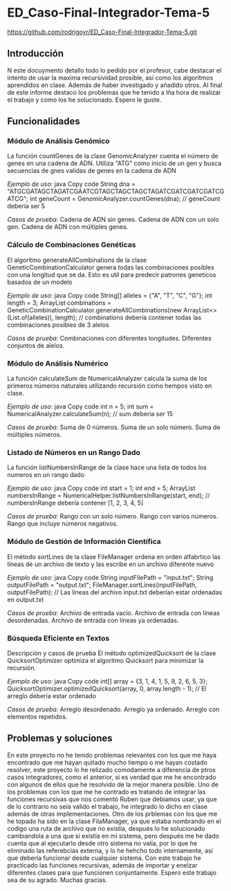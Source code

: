 # ED_Caso-Final-Integrador-Tema-5
https://github.com/rodrigoyr/ED_Caso-Final-Integrador-Tema-5.git

## Introducción
N este docuymento detallo todo lo pedido por el profesor, cabe destacar el intento de usar la maxima recursividad prosible, así como los algoritmos aprendidos en clase. Además de haber investigado y añadido otros. Al final de este informe destaco los problemas que he tenido a lña hora de realizar el trabajo y como los he solucionado. Espero le guste.

## Funcionalidades
### Módulo de Análisis Genómico
La función countGenes de la clase GenomicAnalyzer cuenta el número de genes en una cadena de ADN. Utiliza "ATG" como inicio de un gen y busca secuencias de gnes validas de genes en la cadena de ADN

*Ejemplo de uso:*
java
Copy code
String dna = "ATGCGATAGCTAGATCGAATCGTAGCTAGCTAGCTAGATCGATCGATCGATCGATCG";
int geneCount = GenomicAnalyzer.countGenes(dna);
// geneCount debería ser 5

*Casos de prueba:*
Cadena de ADN sin genes.
Cadena de ADN con un solo gen.
Cadena de ADN con múltiples genes.

### Cálculo de Combinaciones Genéticas
El algoritmo generateAllCombinations de la clase GeneticCombinationCalculator genera todas las combinaciones posibles con una longitud que se da. Esto es util para predecir patrones geneticos basados de un modelo

*Ejemplo de uso:*
java
Copy code
String[] alleles = {"A", "T", "C", "G"};
int length = 3;
ArrayList<String> combinations = GeneticCombinationCalculator.generateAllCombinations(new ArrayList<>(List.of(alleles)), length);
// combinations debería contener todas las combinaciones posibles de 3 alelos

*Casos de prueba:*
Combinaciones con diferentes longitudes.
Diferentes conjuntos de alelos.
### Módulo de Análisis Numérico
La función calculateSum de NumericalAnalyzer calcula la suma de los primeros números naturales utilizando recursión como hempos visto en clase.

*Ejemplo de uso:*
java
Copy code
int n = 5;
int sum = NumericalAnalyzer.calculateSum(n);
// sum debería ser 15

*Casos de prueba:*
Suma de 0 números.
Suma de un solo número.
Suma de múltiples números.

### Listado de Números en un Rango Dado
La función listNumbersInRange de la clase hace una lista de todos los numeros en un rango dado

*Ejemplo de uso:*
java
Copy code
int start = 1;
int end = 5;
ArrayList<Integer> numbersInRange = NumericalHelper.listNumbersInRange(start, end);
// numbersInRange debería contener [1, 2, 3, 4, 5]

*Casos de prueba:*
Rango con un solo número.
Rango con varios números.
Rango que incluye números negativos.

### Módulo de Gestión de Información Científica
El método sortLines de la clase FileManager ordena en orden alfabrtico las líneas de un archivo de texto y las escribe en un archivo diferente nuevo

*Ejemplo de uso:*
java
Copy code
String inputFilePath = "input.txt";
String outputFilePath = "output.txt";
FileManager.sortLines(inputFilePath, outputFilePath);
// Las líneas del archivo input.txt deberían estar ordenadas en output.txt

*Casos de prueba:*
Archivo de entrada vacío.
Archivo de entrada con líneas desordenadas.
Archivo de entrada con líneas ya ordenadas.
### Búsqueda Eficiente en Textos
Descripción y casos de prueba
El método optimizedQuicksort de la clase QuicksortOptimizer optimiza el algoritmo  Quicksort para minimizar la recursión.

*Ejemplo de uso:*
java
Copy code
int[] array = {3, 1, 4, 1, 5, 9, 2, 6, 5, 3};
QuicksortOptimizer.optimizedQuicksort(array, 0, array.length - 1);
// El arreglo debería estar ordenado

*Casos de prueba:*
Arreglo desordenado.
Arreglo ya ordenado.
Arreglo con elementos repetidos.

## Problemas y soluciones
En este proyecto no he tenido problemas relevantes con los que me haya encontrado que me hayan quitado mucho tiempo o me hayan costado resolver, este proyecto lo he relizado comodamente a diferencia de ptros casos integradores, como el anterior, si es verdad que me he encontrado con algunos de ellos que he resolvido de la mejor manera posible. Uno de los problemas con los que me he contrado es tratando de integrar las funciones recursivas que nos comentó Ruben que debíamos usar, ya que de lo contrario no seía valido el trabajo, he integrado lo dicho en clase además de otras implementaciones. Otro de los prblemas con los que me he topado ha sido en la clase FilaManager, ya que estaba nombrando en el codigo una ruta de archivo que no existía, después lo he solucionado cambiandola a una que si existía en mi sistema, pero después me he dado cuenta que al ejecutarlo desde otro sistema no valía, por lo que he eliminado las referebcias externa, y lo he hehcho todo internamente, así que debería funcionar desde cualquier sistema. Con este trabajo he practicado las funciones recursivas, además de importar y enelzar diferentes clases para que funcionen conjuntamente. Espero este trabajo sea de su agrado. Muchas gracias.
